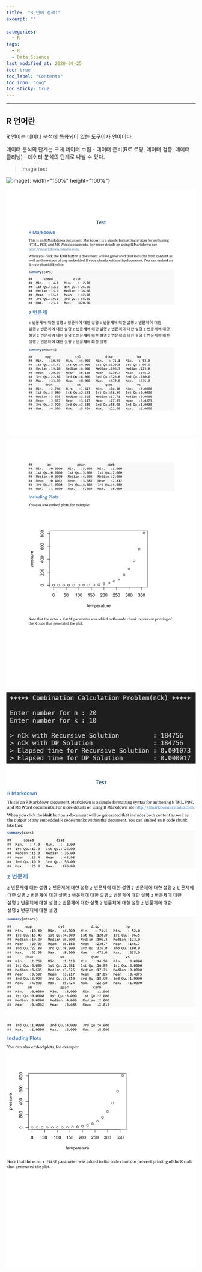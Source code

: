 ```yaml
---
title:  "R 언어 정리1"
excerpt: ""

categories:
  - R
tags:
  - R
  - Data Science
last_modified_at: 2020-09-25 
toc: true
toc_label: "Contents"
toc_icon: "cog"
toc_sticky: true
---
```


---
## R 언어란

R 언어는 데이터 분석에 특화되어 있는 도구이자 언어이다. 

데이터 분석의 단계는 크게 데이터 수집 - 데이터 준비(R로 로딩, 데이터 검증, 데이터 클리닝) - 데이터 분석의 단계로 나뉠 수 있다. 

>  Image test

![image](https://user-images.githubusercontent.com/54565079/103155863-adde2880-47e6-11eb-929a-3c66b2be1bd1.png){: width="150%" height="100%"}

![R](/assets/images/R/test1.jpg)

![R](/assets/images/R/test2.jpg)

![R](/assets/images/R/test6.jpg)


![R](/assets/images/R/a049000a63caa61e1ac2596e4e131ae4-0.jpg)

![R](/assets/images/R/a049000a63caa61e1ac2596e4e131ae4-1.jpg)
